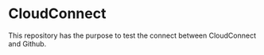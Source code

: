 # CloudConnect
This repository has the purpose to test the connect between CloudConnect and Github.

